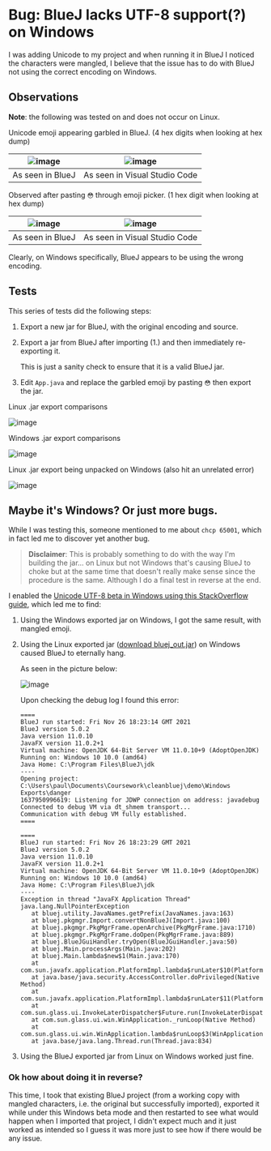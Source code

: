 # Bug: BlueJ lacks UTF-8 support(?) on Windows

I was adding Unicode to my project and when running it in BlueJ I noticed the characters were mangled, I believe that the issue has to do with BlueJ not using the correct encoding on Windows.

## Observations

**Note**: the following was tested on and does not occur on Linux.

Unicode emoji appearing garbled in BlueJ. (4 hex digits when looking at hex dump)

| ![image](https://user-images.githubusercontent.com/38285861/143617804-29a4e8b0-92b1-4f20-97a4-371ce007cdd2.png) | ![image](https://user-images.githubusercontent.com/38285861/143617843-4a9aa7bd-6d35-4438-be10-2c3bca406b59.png) |
|:-:|:-:|
| As seen in BlueJ | As seen in Visual Studio Code |

Observed after pasting `😳` through emoji picker. (1 hex digit when looking at hex dump)

| ![image](https://user-images.githubusercontent.com/38285861/143617871-9a43b4ce-1cff-4308-9e2a-71a618e7c910.png) | ![image](https://user-images.githubusercontent.com/38285861/143617864-748c0bc4-8eec-4a34-a99f-8522a3be1e0a.png) |
|:-:|:-:|
| As seen in BlueJ | As seen in Visual Studio Code |

Clearly, on Windows specifically, BlueJ appears to be using the wrong encoding.

## Tests

This series of tests did the following steps:
1. Export a new jar for BlueJ, with the original encoding and source.
2. Export a jar from BlueJ after importing (1.) and then immediately re-exporting it.
   
   This is just a sanity check to ensure that it is a valid BlueJ jar.
3. Edit `App.java` and replace the garbled emoji by pasting `😳` then export the jar.

Linux .jar export comparisons

![image](https://user-images.githubusercontent.com/38285861/143616446-48559ce8-4e02-4aaa-ab9b-8df5f276b9e4.png)

Windows .jar export comparisons

![image](https://user-images.githubusercontent.com/38285861/143618268-aa1a5601-8f6f-4d46-9430-77392362a73b.png)

Linux .jar export being unpacked on Windows (also hit an unrelated error)

![image](https://user-images.githubusercontent.com/38285861/143618210-c3c658d6-134f-4116-add5-0d0d201a7ec4.png)

## Maybe it's Windows? Or just more bugs.

While I was testing this, someone mentioned to me about `chcp 65001`, which in fact led me to discover yet another bug.

> **Disclaimer**: This is probably something to do with the way I'm building the jar... on Linux but not Windows that's causing BlueJ to choke but at the same time that doesn't really make sense since the procedure is the same. Although I do a final test in reverse at the end.

I enabled the [Unicode UTF-8 beta in Windows using this StackOverflow guide](https://stackoverflow.com/questions/57131654/using-utf-8-encoding-chcp-65001-in-command-prompt-windows-powershell-window), which led me to find:

1. Using the Windows exported jar on Windows, I got the same result, with mangled emoji.
2. Using the Linux exported jar ([download bluej_out.jar](https://github.com/insertish/bluej-bug-demo/raw/master/Linux%20Exports/bluej_out.jar)) on Windows caused BlueJ to eternally hang.
   
   As seen in the picture below:
   
   ![image](https://user-images.githubusercontent.com/38285861/143619477-6f109b86-ee68-4cee-977d-fd61dd993768.png)

   Upon checking the debug log I found this error:
   
   ```
   ====
   BlueJ run started: Fri Nov 26 18:23:14 GMT 2021
   BlueJ version 5.0.2
   Java version 11.0.10
   JavaFX version 11.0.2+1
   Virtual machine: OpenJDK 64-Bit Server VM 11.0.10+9 (AdoptOpenJDK)
   Running on: Windows 10 10.0 (amd64)
   Java Home: C:\Program Files\BlueJ\jdk
   ----
   Opening project: C:\Users\paul\Documents\Coursework\cleanbluej\demo\Windows Exports\danger
   1637950996619: Listening for JDWP connection on address: javadebug
   Connected to debug VM via dt_shmem transport...
   Communication with debug VM fully established.
   ====

   ====
   BlueJ run started: Fri Nov 26 18:23:29 GMT 2021
   BlueJ version 5.0.2
   Java version 11.0.10
   JavaFX version 11.0.2+1
   Virtual machine: OpenJDK 64-Bit Server VM 11.0.10+9 (AdoptOpenJDK)
   Running on: Windows 10 10.0 (amd64)
   Java Home: C:\Program Files\BlueJ\jdk
   ----
   Exception in thread "JavaFX Application Thread" java.lang.NullPointerException
      at bluej.utility.JavaNames.getPrefix(JavaNames.java:163)
      at bluej.pkgmgr.Import.convertNonBlueJ(Import.java:100)
      at bluej.pkgmgr.PkgMgrFrame.openArchive(PkgMgrFrame.java:1710)
      at bluej.pkgmgr.PkgMgrFrame.doOpen(PkgMgrFrame.java:889)
      at bluej.BlueJGuiHandler.tryOpen(BlueJGuiHandler.java:50)
      at bluej.Main.processArgs(Main.java:202)
      at bluej.Main.lambda$new$1(Main.java:170)
      at com.sun.javafx.application.PlatformImpl.lambda$runLater$10(PlatformImpl.java:428)
      at java.base/java.security.AccessController.doPrivileged(Native Method)
      at com.sun.javafx.application.PlatformImpl.lambda$runLater$11(PlatformImpl.java:427)
      at com.sun.glass.ui.InvokeLaterDispatcher$Future.run(InvokeLaterDispatcher.java:96)
      at com.sun.glass.ui.win.WinApplication._runLoop(Native Method)
      at com.sun.glass.ui.win.WinApplication.lambda$runLoop$3(WinApplication.java:174)
      at java.base/java.lang.Thread.run(Thread.java:834)
   ```
3. Using the BlueJ exported jar from Linux on Windows worked just fine.

### Ok how about doing it in reverse?

This time, I took that existing BlueJ project (from a working copy with mangled characters, i.e. the original but successfully imported), exported it while under this Windows beta mode and then restarted to see what would happen when I imported that project, I didn't expect much and it just worked as intended so I guess it was more just to see how if there would be any issue.
